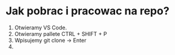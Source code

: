 # Jak pobrac i pracowac na repo?
1. Otwieramy VS Code.
2. Otwieramy pallete CTRL + SHIFT + P
3. Wpisujemy git clone -> Enter
4. 
